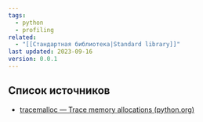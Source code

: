 ```yaml
---
tags:
  - python
  - profiling
related:
  - "[[Стандартная библиотека|Standard library]]"
last updated: 2023-09-16
version: 0.0.1
---
```

## Список источников

- [tracemalloc — Trace memory allocations (python.org)](https://docs.python.org/3/library/tracemalloc.html)